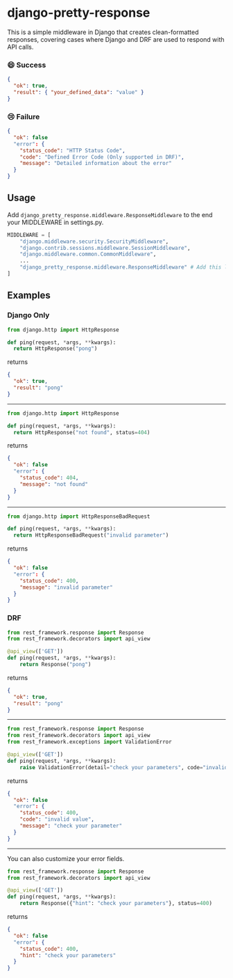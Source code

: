 # django-pretty-response
This is a simple middleware in Django that creates clean-formatted responses, covering cases where Django and DRF are used to respond with API calls.
### 😄 Success
```json
{
  "ok": true,
  "result": { "your_defined_data": "value" }
}
```
### 😢 Failure
```json
{
  "ok": false
  "error": {
    "status_code": "HTTP Status Code",
    "code": "Defined Error Code (Only supported in DRF)",
    "message": "Detailed information about the error"
  }
}
```
## Usage
Add `django_pretty_response.middleware.ResponseMiddleware` to the end your MIDDLEWARE in settings.py.
```python
MIDDLEWARE = [
    "django.middleware.security.SecurityMiddleware",
    "django.contrib.sessions.middleware.SessionMiddleware",
    "django.middleware.common.CommonMiddleware",
    ...
    "django_pretty_response.middleware.ResponseMiddleware" # Add this line!
]
```
## Examples
### Django Only
```python
from django.http import HttpResponse

def ping(request, *args, **kwargs):
  return HttpResponse("pong")
```
returns
```json
{
  "ok": true,
  "result": "pong"
}
```
---
```python
from django.http import HttpResponse

def ping(request, *args, **kwargs):
  return HttpResponse("not found", status=404)
```
returns
```json
{
  "ok": false
  "error": {
    "status_code": 404,
    "message": "not found"
  }
}
```
---
```python
from django.http import HttpResponseBadRequest

def ping(request, *args, **kwargs):
  return HttpResponseBadRequest("invalid parameter")
```
returns 
```json
{
  "ok": false
  "error": {
    "status_code": 400,
    "message": "invalid parameter"
  }
}
```

### DRF
```python
from rest_framework.response import Response
from rest_framework.decorators import api_view

@api_view(['GET'])
def ping(request, *args, **kwargs):
    return Response("pong")
```
returns
```json
{
  "ok": true,
  "result": "pong"
}
```
---
```python
from rest_framework.response import Response
from rest_framework.decorators import api_view
from rest_framework.exceptions import ValidationError

@api_view(['GET'])
def ping(request, *args, **kwargs):
    raise ValidationError(detail="check your parameters", code="invalid value")
```
returns
```json
{
  "ok": false
  "error": {
    "status_code": 400,
    "code": "invalid value",
    "message": "check your parameter"
  }
}
```
---
You can also customize your error fields.
```python
from rest_framework.response import Response
from rest_framework.decorators import api_view

@api_view(['GET'])
def ping(request, *args, **kwargs):
    return Response({"hint": "check your parameters"}, status=400)
```
returns
```json
{
  "ok": false
  "error": {
    "status_code": 400,
    "hint": "check your parameters"
  }
}
```
